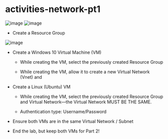 # activities-network-pt1


![image](https://github.com/user-attachments/assets/8e15530e-d851-4467-8421-61c172f9daf0)    ![image](https://github.com/user-attachments/assets/d1312f37-beb9-4a8d-ae16-3d7fe269a48d)





- Create a Resource Group

![image](https://github.com/user-attachments/assets/937a8eea-4844-49b2-bdba-2f43c0e8f700)




- Create a Windows 10 Virtual Machine (VM)
   - While creating the VM, select the previously created Resource Group
 



   - While creating the VM, allow it to create a new Virtual Network (Vnet) and 


   
- Create a Linux (Ubuntu) VM
   - While creating the VM, select the previously created Resource Group and Virtual Network—the Virtual Network MUST BE THE SAME.

     
   - Authentication type: Username/Password
 

  
- Ensure both VMs are in the same Virtual Network / Subnet





- End the lab, but keep both VMs for Part 2!
